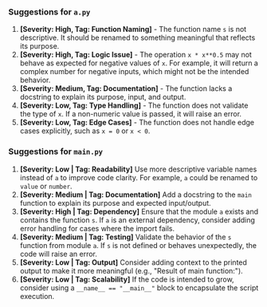 ### Suggestions for `a.py`

1. **[Severity: High, Tag: Function Naming]** - The function name `s` is not descriptive. It should be renamed to something meaningful that reflects its purpose.
2. **[Severity: High, Tag: Logic Issue]** - The operation `x * x**0.5` may not behave as expected for negative values of `x`. For example, it will return a complex number for negative inputs, which might not be the intended behavior.
3. **[Severity: Medium, Tag: Documentation]** - The function lacks a docstring to explain its purpose, input, and output.
4. **[Severity: Low, Tag: Type Handling]** - The function does not validate the type of `x`. If a non-numeric value is passed, it will raise an error.
5. **[Severity: Low, Tag: Edge Cases]** - The function does not handle edge cases explicitly, such as `x = 0` or `x < 0`.

### Suggestions for `main.py`

1. **[Severity: Low | Tag: Readability]** Use more descriptive variable names instead of `a` to improve code clarity. For example, `a` could be renamed to `value` or `number`.
2. **[Severity: Medium | Tag: Documentation]** Add a docstring to the `main` function to explain its purpose and expected input/output.
3. **[Severity: High | Tag: Dependency]** Ensure that the module `a` exists and contains the function `s`. If `a` is an external dependency, consider adding error handling for cases where the import fails.
4. **[Severity: Medium | Tag: Testing]** Validate the behavior of the `s` function from module `a`. If `s` is not defined or behaves unexpectedly, the code will raise an error.
5. **[Severity: Low | Tag: Output]** Consider adding context to the printed output to make it more meaningful (e.g., "Result of main function:").
6. **[Severity: Low | Tag: Scalability]** If the code is intended to grow, consider using a `__name__ == "__main__"` block to encapsulate the script execution.

